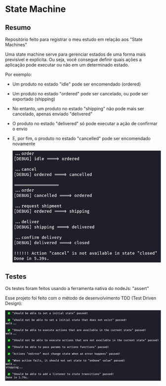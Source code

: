 # State Machine

## Resumo

Repositório feito para registrar o meu estudo em relação aos "State Machines"

Uma state machine serve para gerenciar estados de uma forma mais previsível e explícita. Ou seja, você consegue definir quais ações a aplicação pode executar ou não em um determinado estado.

Por exemplo:

- Um produto no estado "idle" pode ser encomendado (ordered)

- Um produto no estado "ordered" pode ser cancelado, ou pode ser exportado (shipping)

- No entanto, um produto no estado "shipping" não pode mais ser cancelado, apenas enviado "delivered"

- O produto no estado "delivered" só pode executar a ação de confirmar o envio

- E, por fim, o produto no estado "cancelled" pode ser encomendado novamente

  ![](./docs/example.png)

## Testes

Os testes foram feitos usando a ferramenta nativa do nodeJs: "assert"

Esse projeto foi feito com o método de desenvolvimento TDD (Test Driven Design):

![](./docs/tests.png)
